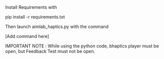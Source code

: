 
Install Requirements with

pip install -r requirements.txt

Then launch aimlab_haptics.py with the command

[Add command here]

IMPORTANT NOTE : While using the python code, bhaptics player must be open, but Feedback Test must not be open.

